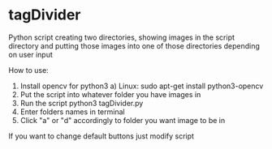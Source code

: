 # tagDivider
Python script creating two directories, showing images in the script directory and putting those images into one of those directories depending on user input

How to use:
1. Install opencv for python3
 a) Linux: sudo apt-get install python3-opencv
 2. Put the script into whatever folder you have images in
 3. Run the script
 python3 tagDivider.py
 4. Enter folders names in terminal 
 5. Click "a" or "d" accordingly to folder you want image to be in
 
 
If you want to change default buttons just modify script
